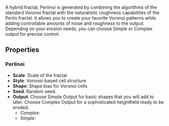 A hybrid fractal, Perlinoi is generated by combining the algorithms of the standard Voronoi fractal with the naturalistic roughness capabilities of the Perlin fractal. It allows you to create your favorite Voronoi patterns while adding controllable amounts of noise and roughness to the output. Depending on your erosion needs, you can choose Simple or Complex output for precise control. 

## Properties

### Perlinoi 

- **Scale**: Scale of the fractal
- **Style**: Voronoi-based cell structure
- **Shape**: Shape bias for Voronoi cells
- **Seed**: Random seed.
- **Output**: Choose Simple Output for basic shapes that you will add to later. Choose Complex Output for a sophisticated heightfield ready to be eroded.
	- *Complex*:
	- *Simple*:


